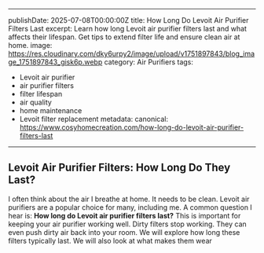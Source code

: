 
---
publishDate: 2025-07-08T00:00:00Z
title: How Long Do Levoit Air Purifier Filters Last
excerpt: Learn how long Levoit air purifier filters last and what affects their lifespan. Get tips to extend filter life and ensure clean air at home.
image: https://res.cloudinary.com/dky6urpy2/image/upload/v1751897843/blog_image_1751897843_gisk6p.webp
category: Air Purifiers
tags:
  - Levoit air purifier
  - air purifier filters
  - filter lifespan
  - air quality
  - home maintenance
  - Levoit filter replacement
metadata:
  canonical: https://www.cosyhomecreation.com/how-long-do-levoit-air-purifier-filters-last
---

## Levoit Air Purifier Filters: How Long Do They Last?

I often think about the air I breathe at home. It needs to be clean. Levoit air purifiers are a popular choice for many, including me. A common question I hear is: **How long do Levoit air purifier filters last?** This is important for keeping your air purifier working well. Dirty filters stop working. They can even push dirty air back into your room. We will explore how long these filters typically last. We will also look at what makes them wear